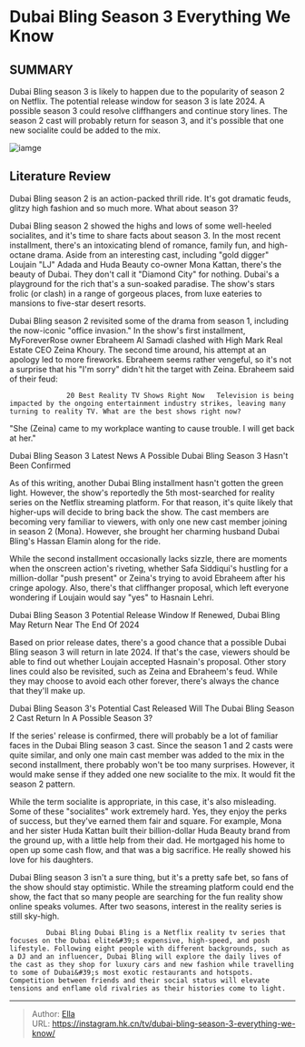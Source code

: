 # Dubai Bling Season 3 Everything We Know


## SUMMARY 



  Dubai Bling season 3 is likely to happen due to the popularity of season 2 on Netflix.   The potential release window for season 3 is late 2024. A possible season 3 could resolve cliffhangers and continue story lines.   The season 2 cast will probably return for season 3, and it&#39;s possible that one new socialite could be added to the mix.  

![iamge](https://static1.srcdn.com/wordpress/wp-content/uploads/2024/01/dubai-bling-season-3_-everything-we-know.jpg)

## Literature Review
Dubai Bling season 2 is an action-packed thrill ride. It&#39;s got dramatic feuds, glitzy high fashion and so much more. What about season 3?




Dubai Bling season 2 showed the highs and lows of some well-heeled socialites, and it&#39;s time to share facts about season 3. In the most recent installment, there&#39;s an intoxicating blend of romance, family fun, and high-octane drama. Aside from an interesting cast, including &#34;gold digger&#34; Loujain &#34;LJ&#34; Adada and Huda Beauty co-owner Mona Kattan, there&#39;s the beauty of Dubai. They don&#39;t call it &#34;Diamond City&#34; for nothing. Dubai&#39;s a playground for the rich that&#39;s a sun-soaked paradise. The show&#39;s stars frolic (or clash) in a range of gorgeous places, from luxe eateries to mansions to five-star desert resorts.




Dubai Bling season 2 revisited some of the drama from season 1, including the now-iconic &#34;office invasion.&#34; In the show&#39;s first installment, MyForeverRose owner Ebraheem Al Samadi clashed with High Mark Real Estate CEO Zeina Khoury. The second time around, his attempt at an apology led to more fireworks. Ebraheem seems rather vengeful, so it&#39;s not a surprise that his &#34;I&#39;m sorry&#34; didn&#39;t hit the target with Zeina. Ebraheem said of their feud:

                  20 Best Reality TV Shows Right Now   Television is being impacted by the ongoing entertainment industry strikes, leaving many turning to reality TV. What are the best shows right now?    



&#34;She (Zeina) came to my workplace wanting to cause trouble. I will get back at her.&#34;





 Dubai Bling Season 3 Latest News 
A Possible Dubai Bling Season 3 Hasn&#39;t Been Confirmed
         




As of this writing, another Dubai Bling installment hasn&#39;t gotten the green light. However, the show&#39;s reportedly the 5th most-searched for reality series on the Netflix streaming platform. For that reason, it&#39;s quite likely that higher-ups will decide to bring back the show. The cast members are becoming very familiar to viewers, with only one new cast member joining in season 2 (Mona). However, she brought her charming husband Dubai Bling&#39;s Hassan Elamin along for the ride.

While the second installment occasionally lacks sizzle, there are moments when the onscreen action&#39;s riveting, whether Safa Siddiqui&#39;s hustling for a million-dollar &#34;push present&#34; or Zeina&#39;s trying to avoid Ebraheem after his cringe apology. Also, there&#39;s that cliffhanger proposal, which left everyone wondering if Loujain would say &#34;yes&#34; to Hasnain Lehri.



 Dubai Bling Season 3 Potential Release Window 
If Renewed, Dubai Bling May Return Near The End Of 2024
         




Based on prior release dates, there&#39;s a good chance that a possible Dubai Bling season 3 will return in late 2024. If that&#39;s the case, viewers should be able to find out whether Loujain accepted Hasnain&#39;s proposal. Other story lines could also be revisited, such as Zeina and Ebraheem&#39;s feud. While they may choose to avoid each other forever, there&#39;s always the chance that they&#39;ll make up.



 Dubai Bling Season 3&#39;s Potential Cast Released 
Will The Dubai Bling Season 2 Cast Return In A Possible Season 3?
         

If the series&#39; release is confirmed, there will probably be a lot of familiar faces in the Dubai Bling season 3 cast. Since the season 1 and 2 casts were quite similar, and only one main cast member was added to the mix in the second installment, there probably won&#39;t be too many surprises. However, it would make sense if they added one new socialite to the mix. It would fit the season 2 pattern.




While the term socialite is appropriate, in this case, it&#39;s also misleading. Some of these &#34;socialites&#34; work extremely hard. Yes, they enjoy the perks of success, but they&#39;ve earned them fair and square. For example, Mona and her sister Huda Kattan built their billion-dollar Huda Beauty brand from the ground up, with a little help from their dad. He mortgaged his home to open up some cash flow, and that was a big sacrifice. He really showed his love for his daughters.

Dubai Bling season 3 isn&#39;t a sure thing, but it&#39;s a pretty safe bet, so fans of the show should stay optimistic. While the streaming platform could end the show, the fact that so many people are searching for the fun reality show online speaks volumes. After two seasons, interest in the reality series is still sky-high.

             Dubai Bling Dubai Bling is a Netflix reality tv series that focuses on the Dubai elite&#39;s expensive, high-speed, and posh lifestyle. Following eight people with different backgrounds, such as a DJ and an influencer, Dubai Bling will explore the daily lives of the cast as they shop for luxury cars and new fashion while travelling to some of Dubai&#39;s most exotic restaurants and hotspots. Competition between friends and their social status will elevate tensions and enflame old rivalries as their histories come to light.   





---

> Author: [Ella](https://instagram.hk.cn/)  
> URL: https://instagram.hk.cn/tv/dubai-bling-season-3-everything-we-know/  

